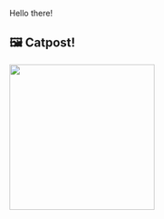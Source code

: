 Hello there!



## 🖼️ Catpost!

<sub>
    <img src="https://cdn2.thecatapi.com/images/MTU5NjA4OA.jpg" height="256">
</sub>

